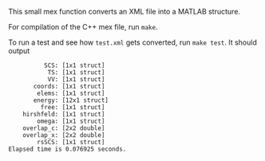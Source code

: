 This small mex function converts an XML file into a MATLAB structure. 

For compilation of the C++ mex file, run `make`.

To run a test and see how `test.xml` gets converted, run `make test`. It should output

```
          SCS: [1x1 struct]
           TS: [1x1 struct]
           VV: [1x1 struct]
       coords: [1x1 struct]
        elems: [1x1 struct]
       energy: [12x1 struct]
         free: [1x1 struct]
    hirshfeld: [1x1 struct]
        omega: [1x1 struct]
    overlap_c: [2x2 double]
    overlap_x: [2x2 double]
        rsSCS: [1x1 struct]
Elapsed time is 0.076925 seconds.
```
